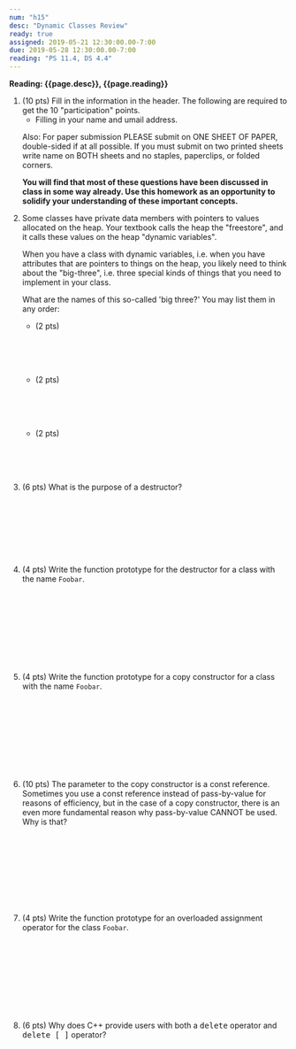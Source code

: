 ```yaml
---
num: "h15"
desc: "Dynamic Classes Review"
ready: true
assigned: 2019-05-21 12:30:00.00-7:00
due: 2019-05-28 12:30:00.00-7:00
reading: "PS 11.4, DS 4.4"
---
```


<b>Reading: {{page.desc}}, {{page.reading}}</b>

<ol start="1">

<li>(10 pts) Fill in the information in the header. The following are required to get the 10 "participation" points.
    <ul>
    <li>Filling in your name and umail address.<br /></li>
    </ul>
    <p>Also: For paper submission PLEASE submit on ONE SHEET OF PAPER, double-sided if at all possible. If you must submit on two printed sheets write name on BOTH sheets and no staples, paperclips, or folded corners.<br />
    </p>
    <p><b>You will find that most of these questions have been discussed in class in some way already. Use this homework as an opportunity to solidify your understanding of these important concepts.</b>
    </p>
 </li>

 <li> Some classes have private data members with pointers to values allocated on the heap.  Your textbook calls the heap the "freestore", and it calls these values on the heap "dynamic variables".      

When you have a class with dynamic variables, i.e. when you have attributes that are pointers to things on the heap, you likely need to think about the "big-three", i.e. three special kinds of things that you need to implement in your class.

What are the names of this so-called 'big three?' You may list them in any order:

<ul>
<p></p>
<li>(2 pts) <div style="margin-top:4.5em;">&#160;</div></li>
<li>(2 pts) <div style="margin-top:4.5em;">&#160;</div></li>
<li>(2 pts) <div style="margin-top:4.5em;">&#160;</div></li>
</ul>
</li>

<li> (6 pts) What is the purpose of a destructor? <div style="margin-top:5em;">&#160;</div> </li>
<p><br />
</p>

<div class="pagebreak"></div>

<li> (4 pts) Write the function prototype for the destructor for a class with the name <code>Foobar</code>. <div style="margin-top:7em;">&#160;</div> </li>
<p><br />
</p>
<li> (4 pts) Write the function prototype for a copy constructor for a class with the name <code>Foobar</code>. <div style="margin-top:7em;">&#160;</div> </li>
<p><br />
</p>
<li> (10 pts) The parameter to the copy constructor is a const reference.  Sometimes you use a const reference instead of pass-by-value for reasons of efficiency, but in the case of a copy constructor, there is an even more fundamental reason why pass-by-value CANNOT be used.  Why is that? <div style="margin-top:10em;">&#160;</div> </li>
<li> (4 pts) Write the function prototype for an overloaded assignment operator for the class <code>Foobar</code>. <div style="margin-top:7em;">&#160;</div> </li>
<p><br />
</p>
<li> (6 pts) Why does C++ provide users with both a <tt>delete</tt> operator and <tt>delete [ ]</tt> operator?<div style="margin-top:8em;">&#160;</div> </li>